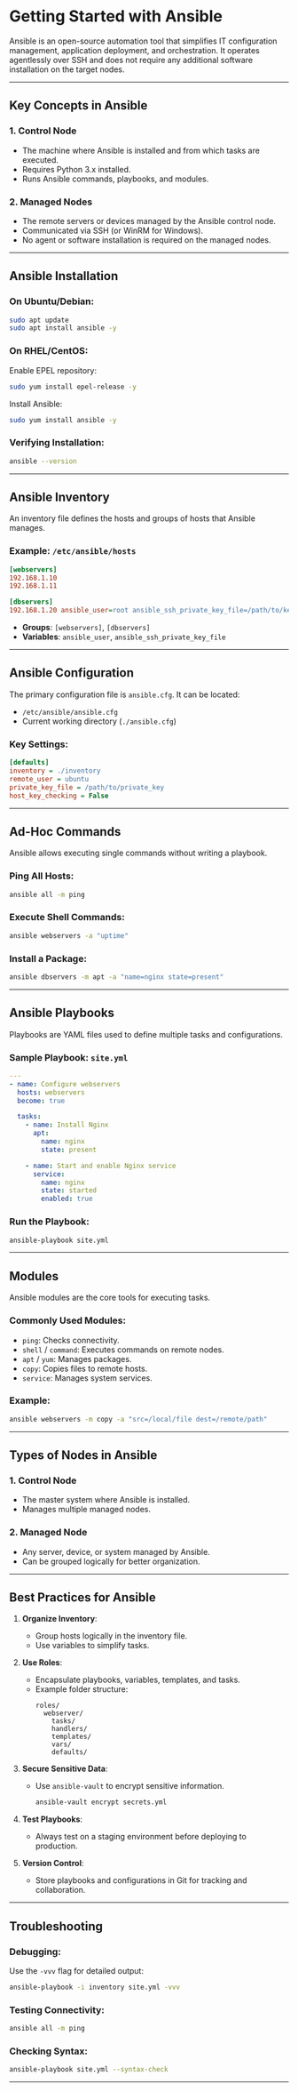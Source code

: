 # Getting Started with Ansible

Ansible is an open-source automation tool that simplifies IT configuration management, application deployment, and orchestration. It operates agentlessly over SSH and does not require any additional software installation on the target nodes.

---

## Key Concepts in Ansible

### 1. **Control Node**
- The machine where Ansible is installed and from which tasks are executed.
- Requires Python 3.x installed.
- Runs Ansible commands, playbooks, and modules.

### 2. **Managed Nodes**
- The remote servers or devices managed by the Ansible control node.
- Communicated via SSH (or WinRM for Windows).
- No agent or software installation is required on the managed nodes.

---

## Ansible Installation

### On Ubuntu/Debian:
```bash
sudo apt update
sudo apt install ansible -y
```

### On RHEL/CentOS:
Enable EPEL repository:
```bash
sudo yum install epel-release -y
```
Install Ansible:
```bash
sudo yum install ansible -y
```

### Verifying Installation:
```bash
ansible --version
```

---

## Ansible Inventory

An inventory file defines the hosts and groups of hosts that Ansible manages. 

### Example: `/etc/ansible/hosts`
```ini
[webservers]
192.168.1.10
192.168.1.11

[dbservers]
192.168.1.20 ansible_user=root ansible_ssh_private_key_file=/path/to/key
```

- **Groups**: `[webservers]`, `[dbservers]`
- **Variables**: `ansible_user`, `ansible_ssh_private_key_file`

---

## Ansible Configuration

The primary configuration file is `ansible.cfg`. It can be located:
- `/etc/ansible/ansible.cfg`
- Current working directory (`./ansible.cfg`)

### Key Settings:
```ini
[defaults]
inventory = ./inventory
remote_user = ubuntu
private_key_file = /path/to/private_key
host_key_checking = False
```

---

## Ad-Hoc Commands

Ansible allows executing single commands without writing a playbook.

### Ping All Hosts:
```bash
ansible all -m ping
```

### Execute Shell Commands:
```bash
ansible webservers -a "uptime"
```

### Install a Package:
```bash
ansible dbservers -m apt -a "name=nginx state=present"
```

---

## Ansible Playbooks

Playbooks are YAML files used to define multiple tasks and configurations.

### Sample Playbook: `site.yml`
```yaml
---
- name: Configure webservers
  hosts: webservers
  become: true

  tasks:
    - name: Install Nginx
      apt:
        name: nginx
        state: present

    - name: Start and enable Nginx service
      service:
        name: nginx
        state: started
        enabled: true
```

### Run the Playbook:
```bash
ansible-playbook site.yml
```

---

## Modules

Ansible modules are the core tools for executing tasks.

### Commonly Used Modules:
- `ping`: Checks connectivity.
- `shell` / `command`: Executes commands on remote nodes.
- `apt` / `yum`: Manages packages.
- `copy`: Copies files to remote hosts.
- `service`: Manages system services.

### Example:
```bash
ansible webservers -m copy -a "src=/local/file dest=/remote/path"
```

---

## Types of Nodes in Ansible

### 1. **Control Node**
   - The master system where Ansible is installed.
   - Manages multiple managed nodes.

### 2. **Managed Node**
   - Any server, device, or system managed by Ansible.
   - Can be grouped logically for better organization.

---

## Best Practices for Ansible

1. **Organize Inventory**:
   - Group hosts logically in the inventory file.
   - Use variables to simplify tasks.

2. **Use Roles**:
   - Encapsulate playbooks, variables, templates, and tasks.
   - Example folder structure:
     ```
     roles/
       webserver/
         tasks/
         handlers/
         templates/
         vars/
         defaults/
     ```

3. **Secure Sensitive Data**:
   - Use `ansible-vault` to encrypt sensitive information.
     ```bash
     ansible-vault encrypt secrets.yml
     ```

4. **Test Playbooks**:
   - Always test on a staging environment before deploying to production.

5. **Version Control**:
   - Store playbooks and configurations in Git for tracking and collaboration.

---

## Troubleshooting

### Debugging:
Use the `-vvv` flag for detailed output:
```bash
ansible-playbook -i inventory site.yml -vvv
```

### Testing Connectivity:
```bash
ansible all -m ping
```

### Checking Syntax:
```bash
ansible-playbook site.yml --syntax-check
```

---
